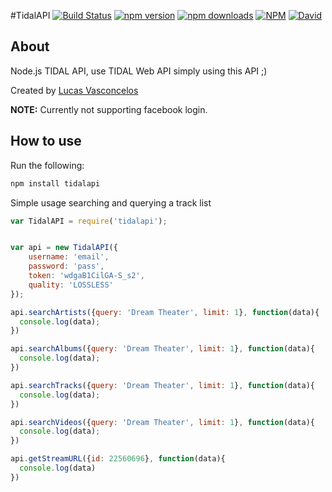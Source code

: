 #TidalAPI  [![Build Status](https://img.shields.io/travis/lucaslg26/TidalAPI.svg)](https://travis-ci.org/lucaslg26/TidalAPI) [![npm version](http://img.shields.io/npm/v/tidalapi.svg)](https://npmjs.org/package/tidalapi) [![npm downloads](https://img.shields.io/npm/dm/tidalapi.svg)](https://npmjs.org/package/tidalapi) [![NPM](https://img.shields.io/npm/l/tidalapi.svg)](https://github.com/lucaslg26/TidalAPI/blob/master/LICENSE.md) [![David](https://img.shields.io/david/lucaslg26/TidalAPI.svg)](https://david-dm.org/lucaslg26/TidalAPI)

## About

Node.js TIDAL API, use TIDAL Web API simply using this API ;)

Created by [Lucas Vasconcelos](https://github.com/lucaslg26)

**NOTE:** Currently not supporting facebook login.

## How to use
Run the following:

``` javascript
npm install tidalapi
```

Simple usage searching and querying a track list

```javascript
var TidalAPI = require('tidalapi');


var api = new TidalAPI({
    username: 'email',
    password: 'pass',
    token: 'wdgaB1CilGA-S_s2',
    quality: 'LOSSLESS'
});

api.searchArtists({query: 'Dream Theater', limit: 1}, function(data){
  console.log(data);
})

api.searchAlbums({query: 'Dream Theater', limit: 1}, function(data){
  console.log(data);
})

api.searchTracks({query: 'Dream Theater', limit: 1}, function(data){
  console.log(data);
})

api.searchVideos({query: 'Dream Theater', limit: 1}, function(data){
  console.log(data);
})

api.getStreamURL({id: 22560696}, function(data){
  console.log(data)
})

```

